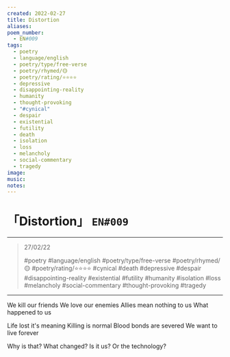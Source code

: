 ```yaml
---
created: 2022-02-27
title: Distortion
aliases:
poem_number:
  - EN#009
tags:
  - poetry
  - language/english
  - poetry/type/free-verse
  - poetry/rhymed/🟡
  - poetry/rating/⭐⭐⭐⭐
  - depressive
  - disappointing-reality
  - humanity
  - thought-provoking
  - "#cynical"
  - despair
  - existential
  - futility
  - death
  - isolation
  - loss
  - melancholy
  - social-commentary
  - tragedy
image:
music:
notes:
---
```

# 「Distortion」 `EN#009`

---

>  27/02/22
> 
> #poetry 
> #language/english 
> #poetry/type/free-verse 
> #poetry/rhymed/🟡 
> #poetry/rating/⭐⭐⭐⭐ 
> #cynical #death #depressive #despair #disappointing-reality #existential #futility #humanity #isolation #loss #melancholy #social-commentary #thought-provoking #tragedy 

---

We kill our friends
We love our enemies
Allies mean nothing to us
What happened to us

Life lost it's meaning
Killing is normal
Blood bonds are severed
We want to live forever

Why is that?
What changed?
Is it us?
Or the technology?